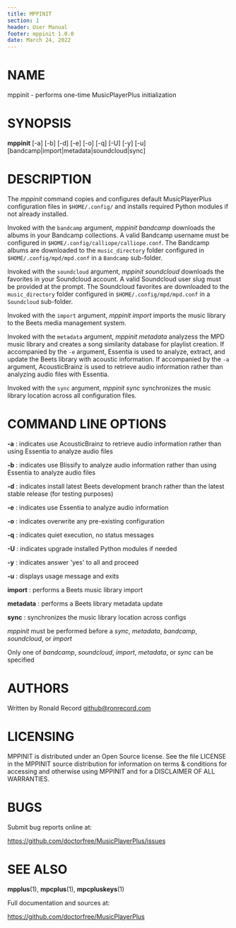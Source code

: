 ```yaml
---
title: MPPINIT
section: 1
header: User Manual
footer: mppinit 1.0.0
date: March 24, 2022
---
```

# NAME
mppinit - performs one-time MusicPlayerPlus initialization

# SYNOPSIS
**mppinit** [-a] [-b] [-d] [-e] [-o] [-q] [-U] [-y] [-u] [bandcamp|import|metadata|soundcloud|sync]

# DESCRIPTION
The *mppinit* command copies and configures default MusicPlayerPlus
configuration files in `$HOME/.config/` and installs required Python
modules if not already installed.

Invoked with the `bandcamp` argument, *mppinit bandcamp* downloads the
albums in your Bandcamp collections. A valid Bandcamp username must be
configured in `$HOME/.config/calliope/calliope.conf`. The Bandcamp albums
are downloaded to the `music_directory` folder configured in
`$HOME/.config/mpd/mpd.conf` in a `Bandcamp` sub-folder.

Invoked with the `soundcloud` argument, *mppinit soundcloud* downloads the
favorites in your Soundcloud account. A valid Soundcloud user slug must be
provided at the prompt. The Soundcloud favorites are downloaded to the
`music_directory` folder configured in `$HOME/.config/mpd/mpd.conf` in a
`Soundcloud` sub-folder.

Invoked with the `import` argument, *mppinit import* imports the music
library to the Beets media management system.

Invoked with the `metadata` argument, *mppinit metadata* analyzess the
MPD music library and creates a song similarity database for playlist
creation. If accompanied by the `-e` argument, Essentia is used to
analyze, extract, and update the Beets library with acoustic information.
If accompanied by the `-a` argument, AcousticBrainz is used to retrieve
audio information rather than analyzing audio files with Essentia.

Invoked with the `sync` argument, *mppinit sync* synchronizes the music
library location across all configuration files.

# COMMAND LINE OPTIONS

**-a**
: indicates use AcousticBrainz to retrieve audio information rather than using Essentia to analyze audio files

**-b**
: indicates use Blissify to analyze audio information rather than using Essentia to analyze audio files

**-d**
: indicates install latest Beets development branch rather than the latest stable release (for testing purposes)

**-e**
: indicates use Essentia to analyze audio information

**-o**
: indicates overwrite any pre-existing configuration

**-q**
: indicates quiet execution, no status messages

**-U**
: indicates upgrade installed Python modules if needed

**-y**
: indicates answer 'yes' to all and proceed

**-u**
: displays usage message and exits

**import**
: performs a Beets music library import

**metadata**
: performs a Beets library metadata update

**sync**
: synchronizes the music library location across configs

*mppinit* must be performed before a *sync*, *metadata*, *bandcamp*, *soundcloud*, or *import*

Only one of *bandcamp*, *soundcloud*, *import*, *metadata*, or *sync* can be specified

# AUTHORS
Written by Ronald Record github@ronrecord.com

# LICENSING
MPPINIT is distributed under an Open Source license.
See the file LICENSE in the MPPINIT source distribution
for information on terms &amp; conditions for accessing and
otherwise using MPPINIT and for a DISCLAIMER OF ALL WARRANTIES.

# BUGS
Submit bug reports online at:

https://github.com/doctorfree/MusicPlayerPlus/issues

# SEE ALSO
**mpplus**(1), **mpcplus**(1), **mpcpluskeys**(1)

Full documentation and sources at:

https://github.com/doctorfree/MusicPlayerPlus

